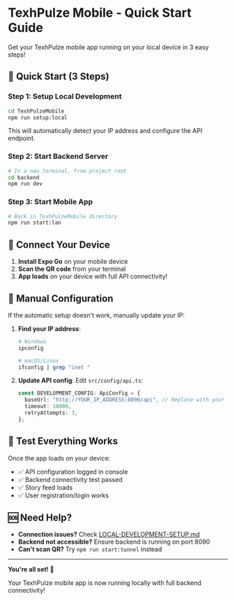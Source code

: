 # TexhPulze Mobile - Quick Start Guide

Get your TexhPulze mobile app running on your local device in 3 easy steps!

## 🚀 Quick Start (3 Steps)

### **Step 1: Setup Local Development**

```bash
cd TexhPulzeMobile
npm run setup:local
```

This will automatically detect your IP address and configure the API endpoint.

### **Step 2: Start Backend Server**

```bash
# In a new terminal, from project root
cd backend
npm run dev
```

### **Step 3: Start Mobile App**

```bash
# Back in TexhPulzeMobile directory
npm run start:lan
```

## 📱 Connect Your Device

1. **Install Expo Go** on your mobile device
2. **Scan the QR code** from your terminal
3. **App loads** on your device with full API connectivity!

## 🔧 Manual Configuration

If the automatic setup doesn't work, manually update your IP:

1. **Find your IP address**:

   ```bash
   # Windows
   ipconfig

   # macOS/Linux
   ifconfig | grep "inet "
   ```

2. **Update API config**:
   Edit `src/config/api.ts`:
   ```typescript
   const DEVELOPMENT_CONFIG: ApiConfig = {
     baseUrl: "http://YOUR_IP_ADDRESS:8090/api", // Replace with your IP
     timeout: 10000,
     retryAttempts: 3,
   };
   ```

## 🧪 Test Everything Works

Once the app loads on your device:

- ✅ API configuration logged in console
- ✅ Backend connectivity test passed
- ✅ Story feed loads
- ✅ User registration/login works

## 🆘 Need Help?

- **Connection issues?** Check [LOCAL-DEVELOPMENT-SETUP.md](./LOCAL-DEVELOPMENT-SETUP.md)
- **Backend not accessible?** Ensure backend is running on port 8090
- **Can't scan QR?** Try `npm run start:tunnel` instead

---

**You're all set! 🎉**

Your TexhPulze mobile app is now running locally with full backend connectivity!

